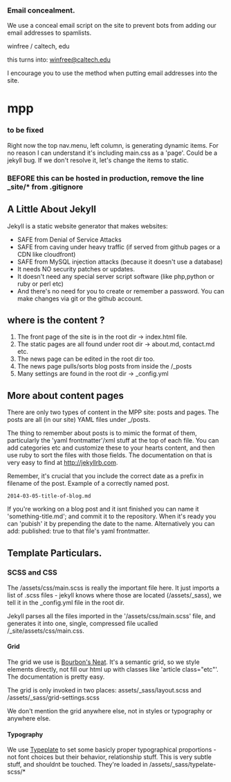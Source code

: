 

### Email concealment.
We use a conceal email script on the site to prevent bots from adding our email addresses to spamlists.

<span class="e">winfree / caltech, edu </span>

this turns into: winfree@caltech.edu



 I encourage you to use the <span></span> method when putting email addresses into the site.



mpp
===

### to be fixed

Right now the top nav.menu, left column, is generating dynamic items. For no reason I can understand it's including main.css as a 'page'. Could be a jekyll bug.
If we don't resolve it, let's change the items to static.

### BEFORE this can be hosted in production, remove the line _site/* from .gitignore

## A Little About Jekyll
Jekyll is a static website generator that makes websites:

- SAFE from Denial of Service Attacks
- SAFE from caving under heavy traffic (if served from github pages or a CDN like cloudfront)
- SAFE from MySQL injection attacks (because it doesn't use a database)
- It needs NO security patches or updates.
- It doesn't need any special server script software (like php,python or ruby or perl etc)
- And there's no need for you to create or remember a password. You can make changes via git or the github account.


## where is the content ?

1. The front page of the site is in the root dir -> index.html file.
2. The static pages are all found under root dir -> about.md, contact.md etc.
3. The news page can be edited in the root dir too.
3. The news page pulls/sorts blog posts from inside the /_posts
4. Many settings are found in the root dir -> _config.yml



## More about content pages

There are only two types of content in the MPP site: posts and pages. The posts are all (in our site) YAML files under _/posts.

The thing to remember about posts is to mimic the format of them, particularly the 'yaml frontmatter'/xml stuff at the top of each file.
You can add categories etc and customize these to your hearts content, and then use ruby to sort the files with those fields. The documentation on that is very easy to find at http://jekyllrb.com.

Remember, it's crucial that you include the correct date as a prefix in filename of the post. Example of a correctly named post.

    2014-03-05-title-of-blog.md

If you're working on a blog post and it isnt finished you can name it 'something-title.md'; and commit it to the repository. When it's ready you can 'pubish' it by prepending the date to the name. Alternatively you can add:
    published: true
to that file's yaml frontmatter.

## Template Particulars.

### SCSS and CSS

The /assets/css/main.scss is really the important file here. It just imports a list of .scss files - jekyll knows where those are located (/assets/_sass), we tell it in the _config.yml file in the root dir.

Jekyll parses all the files imported in the '/assets/css/main.scss' file, and generates it into one, single, compressed file ucalled /_site/assets/css/main.css.


#### Grid

The grid we use is [Bourbon's Neat](http://neat.bourbon.io/). It's a semantic grid, so we style elements directly, not fill our html up with classes like 'article class="etc"'. The documentation is pretty easy.

The grid is only invoked in two places: assets/_sass/layout.scss and /assets/_sass/grid-settings.scss

We don't mention the grid anywhere else, not in styles or typography or anywhere else.

#### Typography

We use [Typeplate](http://typeplate.com/) to set some basicly proper typographical proportions - not font choices but their behavior, relationship stuff. This is very subtle stuff, and shouldnt be touched. They're loaded in /assets/_sass/typelate-scss/*
